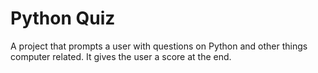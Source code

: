 # Python Quiz

A project that prompts a user with questions on Python and other things computer related. It gives the user a score at the end.
